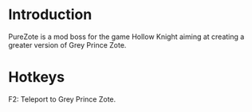 # Introduction
PureZote is a mod boss for the game Hollow Knight aiming at creating a greater version of Grey Prince Zote.

# Hotkeys
F2: Teleport to Grey Prince Zote.
